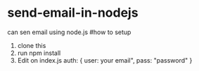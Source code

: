# send-email-in-nodejs
can sen email using node.js 
#how to setup
1. clone this
2. run npm install
3. Edit on index.js   auth: {
                         user: your email",
                         pass: "password" 
                           }
